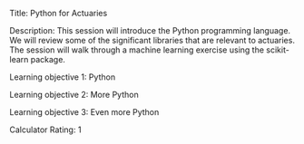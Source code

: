 Title: Python for Actuaries

Description: This session will introduce the Python programming language. We will review some of the significant libraries that are relevant to actuaries. The session will walk through a machine learning exercise using the scikit-learn package.

Learning objective 1: Python 

Learning objective 2: More Python

Learning objective 3: Even more Python

Calculator Rating: 1

